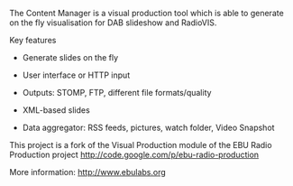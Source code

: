 The Content Manager is a visual production tool which is able to generate on the fly visualisation for DAB slideshow and RadioVIS.

Key features

- Generate slides on the fly

- User interface or HTTP input

- Outputs: STOMP, FTP, different file formats/quality

- XML-based slides

- Data aggregator: RSS feeds, pictures, watch folder, Video Snapshot


This project is a fork of the Visual Production module of the EBU Radio Production project http://code.google.com/p/ebu-radio-production


More information: http://www.ebulabs.org